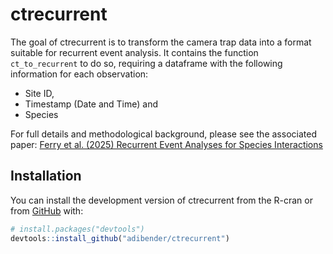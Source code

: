 
<!-- README.md is generated from README.Rmd. Please edit that file -->

# ctrecurrent

The goal of ctrecurrent is to transform the camera trap data into a
format suitable for recurrent event analysis. It contains the function
`ct_to_recurrent` to do so, requiring a dataframe with the following
information for each observation:

- Site ID,
- Timestamp (Date and Time) and
- Species

For full details and methodological background, please see the associated paper: [Ferry et al. (2025) Recurrent Event Analyses for Species Interactions](https://besjournals.onlinelibrary.wiley.com/doi/full/10.1111/2041-210X.14338)

## Installation

You can install the development version of ctrecurrent from the R-cran
or from [GitHub](https://github.com/) with:

``` r
# install.packages("devtools")
devtools::install_github("adibender/ctrecurrent")
```

